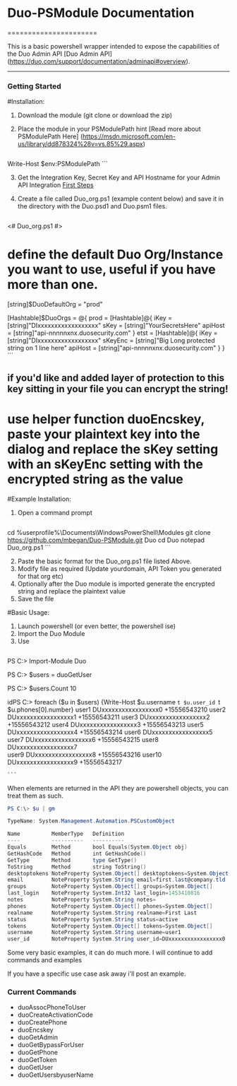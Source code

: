 # Duo-PSModule Documentation
======================

This is a basic powershell wrapper intended to expose the capabilities of the Duo Admin API [Duo Admin API] (https://duo.com/support/documentation/adminapi#overview).

--------

### Getting Started
#Installation:
1. Download the module (git clone or download the zip)
2. Place the module in your PSModulePath hint [Read more about PSModulePath Here] (https://msdn.microsoft.com/en-us/library/dd878324%28v=vs.85%29.aspx)

    ``` powershell
Write-Host $env:PSModulePath
    ```

3. Get the Integration Key, Secret Key and API Hostname for your Admin API Integration [First Steps](https://duo.com/support/documentation/adminapi#first-steps)
4. Create a file called Duo_org.ps1 (example content below) and save it in the directory with the Duo.psd1 and Duo.psm1 files.

    ``` powershell
<# Duo_org.ps1 #>
# define the default Duo Org/Instance you want to use, useful if you have more than one.
[string]$DuoDefaultOrg = "prod"

[Hashtable]$DuoOrgs = @{
                        prod = [Hashtable]@{
                                iKey  = [string]"DIxxxxxxxxxxxxxxxxxx"
                                sKey = [string]"YourSecretsHere"
                                apiHost = [string]"api-nnnnnxnx.duosecurity.com"
                               }
                        etst = [Hashtable]@{
                                iKey  = [string]"DIxxxxxxxxxxxxxxxxxx"
                                sKeyEnc = [string]"Big Long protected string on 1 line here"
                                apiHost = [string]"api-nnnnnxnx.duosecurity.com"                               }
                        }
    ```
## if you'd like and added layer of protection to this key sitting in your file you can encrypt the string!
# use helper function duoEncskey, paste your plaintext key into the dialog and replace the sKey setting with an sKeyEnc setting with the encrypted string as the value

#Example Installation:
1. Open a command prompt

    ``` powershell
cd %userprofile%\Documents\WindowsPowerShell\Modules
git clone https://github.com/mbegan/Duo-PSModule.git Duo
cd Duo
notepad Duo_org.ps1
    ```

2. Paste the basic format for the Duo_org.ps1 file listed Above.
3. Modify file as required \(Update yourdomain, API Token you generated for that org etc\)
4. Optionally after the Duo module is imported generate the encrypted string and replace the plaintext value
5. Save the file
  
#Basic Usage:
1. Launch powershell \(or even better, the powershell ise\)
2. Import the Duo Module
3. Use
    ```powershell 
PS C:\> Import-Module Duo

PS C:\> $users = duoGetUser

PS C:\> $users.Count
10

idPS C:\> foreach ($u in $users) {Write-Host $u.username `t $u.user_id `t $u.phones[0].number}
user1 	 DUxxxxxxxxxxxxxxxxx0 	 +15556543210
user2 	 DUxxxxxxxxxxxxxxxxx1 	 +15556543211
user3 	 DUxxxxxxxxxxxxxxxxx2 	 +15556543212
user4 	 DUxxxxxxxxxxxxxxxxx3 	 +15556543213
user5 	 DUxxxxxxxxxxxxxxxxx4 	 +15556543214
user6 	 DUxxxxxxxxxxxxxxxxx5 	 
user7 	 DUxxxxxxxxxxxxxxxxx6 	 +15556543215
user8 	 DUxxxxxxxxxxxxxxxxx7 	 
user9 	 DUxxxxxxxxxxxxxxxxx8 	 +15556543216
user10 	 DUxxxxxxxxxxxxxxxxx9 	 +15556543217

    ```
When elements are returned in the API they are powershell objects, you can treat them as such.

   ```powershell
PS C:\> $u | gm

   TypeName: System.Management.Automation.PSCustomObject

Name          MemberType   Definition                                      
----          ----------   ----------                                      
Equals        Method       bool Equals(System.Object obj)                  
GetHashCode   Method       int GetHashCode()                               
GetType       Method       type GetType()                                  
ToString      Method       string ToString()                               
desktoptokens NoteProperty System.Object[] desktoptokens=System.Object[]   
email         NoteProperty System.String email=first.last@company.tld
groups        NoteProperty System.Object[] groups=System.Object[]          
last_login    NoteProperty System.Int32 last_login=1453410816              
notes         NoteProperty System.String notes=                            
phones        NoteProperty System.Object[] phones=System.Object[]          
realname      NoteProperty System.String realname=First Last        
status        NoteProperty System.String status=active                     
tokens        NoteProperty System.Object[] tokens=System.Object[]          
username      NoteProperty System.String username=user1                 
user_id       NoteProperty System.String user_id=DUxxxxxxxxxxxxxxxxx0      

   ```

Some very basic examples, it can do much more. I will continue to add commands and examples

If you have a specific use case ask away i'll post an example.

### Current Commands
- duoAssocPhoneToUser
- duoCreateActivationCode
- duoCreatePhone
- duoEncskey
- duoGetAdmin
- duoGetBypassForUser
- duoGetPhone
- duoGetToken
- duoGetUser
- duoGetUsersbyuserName
